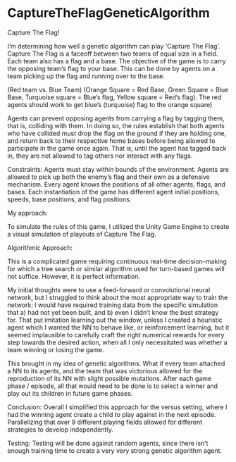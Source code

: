 # CaptureTheFlagGeneticAlgorithm
Capture The Flag!

I’m determining how well a genetic algorithm can play ‘Capture The Flag’. Capture The Flag is a faceoff between two teams of equal size in a field. Each team also has a flag and a base. The objective of the game is to carry the opposing team’s flag to your base. This can be done by agents on a team picking up the flag and running over to the base.


(Red team vs. Blue Team)
(Orange Square = Red Base, Green Square = Blue Base, Turquoise square = Blue’s flag, Yellow square = Red’s flag). The red agents should work to get blue’s (turquoise) flag to the orange square)

Agents can prevent opposing agents from carrying a flag by tagging them, that is, colliding with them. In doing so, the rules establish that both agents who have collided must drop the flag on the ground if they are holding one, and return back to their respective home bases before being allowed to participate in the game once again. That is, until the agent has tagged back in, they are not allowed to tag others nor interact with any flags.

Constraints:
Agents must stay within bounds of the environment.
Agents are allowed to pick up both the enemy’s flag and their own as a defensive mechanism.
Every agent knows the positions of all other agents, flags, and bases.
Each instantiation of the game has different agent initial positions, speeds, base positions, and flag positions.

My approach:

To simulate the rules of this game, I utilized the Unity Game Engine to create a visual simulation of playouts of Capture The Flag.

Algorithmic Approach:

This is a complicated game requiring continuous real-time decision-making for which a tree search or similar algorithm used for turn-based games will not suffice. However, it is perfect information. 

My initial thoughts were to use a feed-forward or convolutional neural network, but I struggled to think about the most appropriate way to train the network: I would have required training data from the specific simulation that a) had not yet been built, and b) even I didn’t know the best strategy for. That put imitation learning out the window, unless I created a heuristic agent which I wanted the NN to behave like, or reinforcement learning, but it seemed implausible to carefully craft the right numerical rewards for every step towards the desired action, when all I only necessitated was whether a team winning or losing the game.

This brought in my idea of genetic algorithms. What if every team attached a NN to its agents, and the team that was victorious allowed for the reproduction of its NN with slight possible mutations. After each game phase / episode, all that would need to be done is to select a winner and play out its children in future game phases.

Conclusion:
Overall I simplified this approach for the versus setting, where I had the winning agent create a child to play against in the next episode. Parallelizing that over 9 different playing fields allowed for different strategies to develop independently.

Testing:
Testing will be done against random agents, since there isn’t enough training time to create a very very strong genetic algorithm agent.
